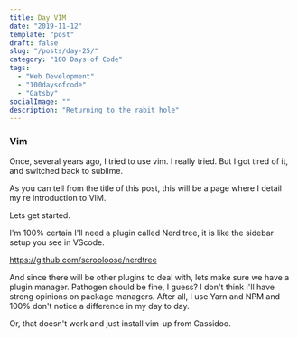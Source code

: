 ```yaml
---
title: Day VIM
date: "2019-11-12"
template: "post"
draft: false
slug: "/posts/day-25/"
category: "100 Days of Code"
tags:
  - "Web Development"
  - "100daysofcode"
  - "Gatsby"
socialImage: ""
description: "Returning to the rabit hole"
---
```


### Vim

Once, several years ago, I tried to use vim. I really tried. But I got tired of it, and switched back to sublime.

As you can tell from the title of this post, this will be a page where I detail my re introduction to VIM.

Lets get started.

I'm 100% certain I'll need a plugin called Nerd tree, it is like the sidebar setup you see in VScode.

https://github.com/scrooloose/nerdtree

And since there will be other plugins to deal with, lets make sure we have a plugin manager. Pathogen should be fine, I guess? I don't think I'll have strong opinions on package managers. After all, I use Yarn and NPM and 100% don't notice a difference in my day to day.

Or, that doesn't work and just install vim-up from Cassidoo.
